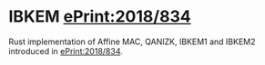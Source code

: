 # IBKEM [ePrint:2018/834](https://eprint.iacr.org/2018/834)

Rust implementation of Affine MAC, QANIZK, IBKEM1 and IBKEM2 introduced in [ePrint:2018/834](https://eprint.iacr.org/2018/834).